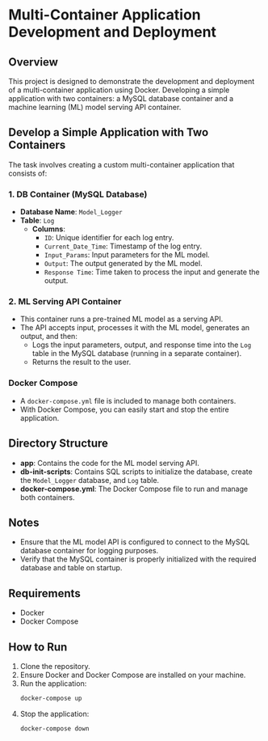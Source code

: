 # Multi-Container Application Development and Deployment

## Overview

This project is designed to demonstrate the development and deployment of a multi-container application using Docker. 
Developing a simple application with two containers: a MySQL database container and a machine learning (ML) model serving API container.

## Develop a Simple Application with Two Containers

The task involves creating a custom multi-container application that consists of:

### 1. DB Container (MySQL Database)

- **Database Name**: `Model_Logger`
- **Table**: `Log`
  - **Columns**:
    - `ID`: Unique identifier for each log entry.
    - `Current_Date_Time`: Timestamp of the log entry.
    - `Input_Params`: Input parameters for the ML model.
    - `Output`: The output generated by the ML model.
    - `Response Time`: Time taken to process the input and generate the output.

### 2. ML Serving API Container

- This container runs a pre-trained ML model as a serving API.
- The API accepts input, processes it with the ML model, generates an output, and then:
  - Logs the input parameters, output, and response time into the `Log` table in the MySQL database (running in a separate container).
  - Returns the result to the user.

### Docker Compose

- A `docker-compose.yml` file is included to manage both containers.
- With Docker Compose, you can easily start and stop the entire application.

## Directory Structure

- **app**: Contains the code for the ML model serving API.
- **db-init-scripts**: Contains SQL scripts to initialize the database, create the `Model_Logger` database, and `Log` table.
- **docker-compose.yml**: The Docker Compose file to run and manage both containers.

## Notes

- Ensure that the ML model API is configured to connect to the MySQL database container for logging purposes.
- Verify that the MySQL container is properly initialized with the required database and table on startup.

## Requirements

- Docker
- Docker Compose

## How to Run

1. Clone the repository.
2. Ensure Docker and Docker Compose are installed on your machine.
3. Run the application:
   ```bash
   docker-compose up
4. Stop the application:
   ```bash
   docker-compose down
